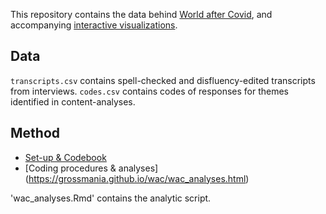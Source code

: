 This repository contains the data behind [World after Covid](https://worldaftercovid.info/), and accompanying [interactive visualizations](http://igorgrossmann.com/wac).

## Data

`transcripts.csv` contains spell-checked and disfluency-edited transcripts from interviews.
`codes.csv` contains codes of responses for themes identified in content-analyses.

## Method

* [Set-up & Codebook](https://github.com/grossmania/wac/blob/main/codebook.md)
* [Coding procedures & analyses] (https://grossmania.github.io/wac/wac_analyses.html)

'wac_analyses.Rmd' contains the analytic script.
